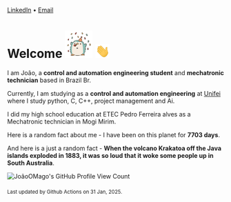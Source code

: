 [LinkedIn](https://www.linkedin.com/in/joão-pedro-gozzoli-b95641301/) &bull;
[Email](joaopedrogozzoli@gmail.com)

# Welcome <img src="happy.gif" height="64px" /> <img src="wave.gif" height="32px" />

I am João, a  **control and automation engineering student** and **mechatronic technician** based in Brazil Br.

Currently, I am studying as a **control and automation engineering** at [Unifei](https://unifei.edu.br) where I study python, C, C++, project management and Ai.

I did my high school education at ETEC Pedro Ferreira alves as a Mechatronic technician in Mogi Mirim.

Here is a random fact about me - I have been on this planet for **7703 days**.

And here is a just a random fact -  **When the volcano Krakatoa off the Java islands exploded in 1883, it was so loud that it woke some people up in South Australia**.

![JoãoOMago's GitHub Profile View Count](https://komarev.com/ghpvc/?username=JoaoOMago)

<sub>Last updated by Github Actions on 31 Jan, 2025.</sub>
